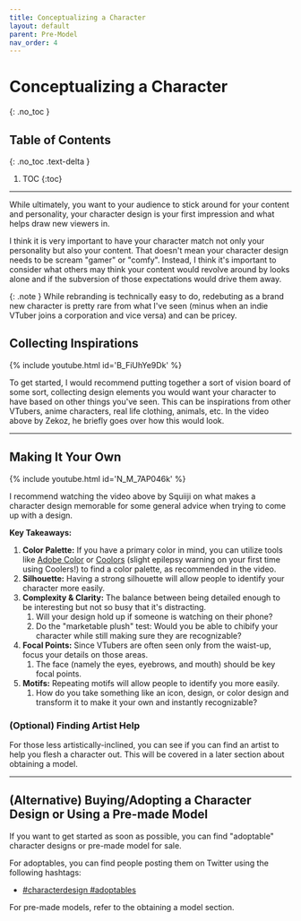 ```yaml
---
title: Conceptualizing a Character
layout: default
parent: Pre-Model
nav_order: 4
---
```


# Conceptualizing a Character
{: .no_toc }

## Table of Contents
{: .no_toc .text-delta }

1. TOC
{:toc}

-----

While ultimately, you want to your audience to stick around for your content and personality, your character design is your first impression and what helps draw new viewers in.

I think it is very important to have your character match not only your personality but also your content. That doesn't mean your character design needs to be scream "gamer" or "comfy". Instead, I think it's important to consider what others may think your content would revolve around by looks alone and if the subversion of those expectations would drive them away.

{: .note }
While rebranding is technically easy to do, redebuting as a brand new character is pretty rare from what I've seen (minus when an indie VTuber joins a corporation and vice versa) and can be pricey.

## Collecting Inspirations

{% include youtube.html id='B_FiUhYe9Dk' %}

To get started, I would recommend putting together a sort of vision board of some sort, collecting design elements you would want your character to have based on other things you've seen. This can be inspirations from other VTubers, anime characters, real life clothing, animals, etc. In the video above by Zekoz, he briefly goes over how this would look.

-----

## Making It Your Own

{% include youtube.html id='N_M_7AP046k' %}

I recommend watching the video above by Squiiji on what makes a character design memorable for some general advice when trying to come up with a design.

**Key Takeaways:**
1. **Color Palette:** If you have a primary color in mind, you can utilize tools like [Adobe Color](https://color.adobe.com/) or [Coolors](https://coolors.co/) (slight epilepsy warning on your first time using Coolers!) to find a color palette, as recommended in the video.
2. **Silhouette:** Having a strong silhouette will allow people to identify your character more easily.
3. **Complexity & Clarity:** The balance between being detailed enough to be interesting but not so busy that it's distracting.
    1. Will your design hold up if someone is watching on their phone?
    2. Do the "marketable plush" test: Would you be able to chibify your character while still making sure they are recognizable?
4. **Focal Points:** Since VTubers are often seen only from the waist-up, focus your details on those areas.
    1. The face (namely the eyes, eyebrows, and mouth) should be key focal points.
5. **Motifs:** Repeating motifs will allow people to identify you more easily.
    1. How do you take something like an icon, design, or color design and transform it to make it your own and instantly recognizable?

### (Optional) Finding Artist Help

For those less artistically-inclined, you can see if you can find an artist to help you flesh a character out. This will be covered in a later section about obtaining a model.

-----

## (Alternative) Buying/Adopting a Character Design or Using a Pre-made Model

If you want to get started as soon as possible, you can find "adoptable" character designs or pre-made model for sale.

For adoptables, you can find people posting them on Twitter using the following hashtags:
* [#characterdesign #adoptables](https://twitter.com/search?q=%23characterdesign%20%23adoptables)

For pre-made models, refer to the obtaining a model section.

